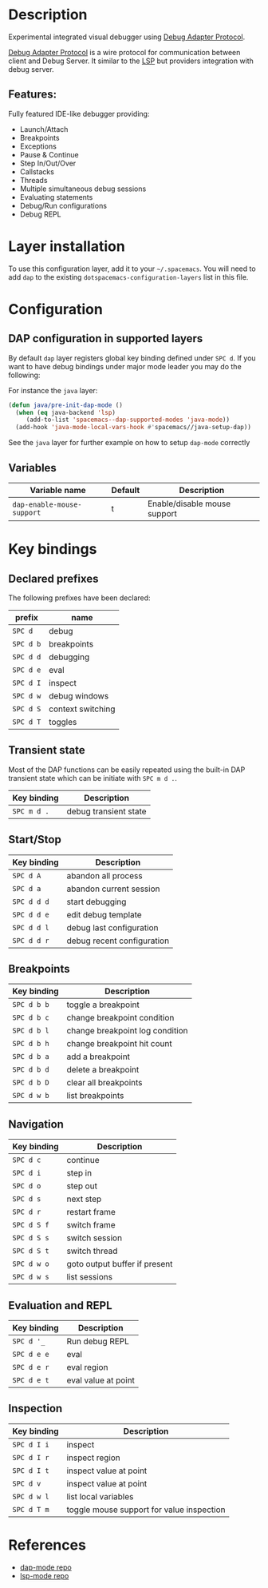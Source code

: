 Description
===========

Experimental integrated visual debugger using [Debug Adapter
Protocol](https://code.visualstudio.com/docs/extensionAPI/api-debugging).

[Debug Adapter
Protocol](https://code.visualstudio.com/docs/extensionAPI/api-debugging)
is a wire protocol for communication between client and Debug Server. It
similar to the
[LSP](https://github.com/Microsoft/language-server-protocol) but
providers integration with debug server.

Features:
---------

Fully featured IDE-like debugger providing:

-   Launch/Attach
-   Breakpoints
-   Exceptions
-   Pause & Continue
-   Step In/Out/Over
-   Callstacks
-   Threads
-   Multiple simultaneous debug sessions
-   Evaluating statements
-   Debug/Run configurations
-   Debug REPL

Layer installation
==================

To use this configuration layer, add it to your `~/.spacemacs`. You will
need to add `dap` to the existing `dotspacemacs-configuration-layers`
list in this file.

Configuration
=============

DAP configuration in supported layers
-------------------------------------

By default `dap` layer registers global key binding defined under
`SPC d`. If you want to have debug bindings under major mode leader you
may do the following:

For instance the `java` layer:

``` commonlisp
(defun java/pre-init-dap-mode ()
  (when (eq java-backend 'lsp)
     (add-to-list 'spacemacs--dap-supported-modes 'java-mode))
  (add-hook 'java-mode-local-vars-hook #'spacemacs//java-setup-dap))
```

See the `java` layer for further example on how to setup `dap-mode`
correctly

Variables
---------

| Variable name              | Default | Description                  |
|----------------------------|---------|------------------------------|
| `dap-enable-mouse-support` | t       | Enable/disable mouse support |

Key bindings
============

Declared prefixes
-----------------

The following prefixes have been declared:

| prefix    | name              |
|-----------|-------------------|
| `SPC d`   | debug             |
| `SPC d b` | breakpoints       |
| `SPC d d` | debugging         |
| `SPC d e` | eval              |
| `SPC d I` | inspect           |
| `SPC d w` | debug windows     |
| `SPC d S` | context switching |
| `SPC d T` | toggles           |

Transient state
---------------

Most of the DAP functions can be easily repeated using the built-in DAP
transient state which can be initiate with `SPC m d .`.

| Key binding | Description           |
|-------------|-----------------------|
| `SPC m d .` | debug transient state |

Start/Stop
----------

| Key binding | Description                |
|-------------|----------------------------|
| `SPC d A`   | abandon all process        |
| `SPC d a`   | abandon current session    |
| `SPC d d d` | start debugging            |
| `SPC d d e` | edit debug template        |
| `SPC d d l` | debug last configuration   |
| `SPC d d r` | debug recent configuration |

Breakpoints
-----------

| Key binding | Description                     |
|-------------|---------------------------------|
| `SPC d b b` | toggle a breakpoint             |
| `SPC d b c` | change breakpoint condition     |
| `SPC d b l` | change breakpoint log condition |
| `SPC d b h` | change breakpoint hit count     |
| `SPC d b a` | add a breakpoint                |
| `SPC d b d` | delete a breakpoint             |
| `SPC d b D` | clear all breakpoints           |
| `SPC d w b` | list breakpoints                |

Navigation
----------

| Key binding | Description                   |
|-------------|-------------------------------|
| `SPC d c`   | continue                      |
| `SPC d i`   | step in                       |
| `SPC d o`   | step out                      |
| `SPC d s`   | next step                     |
| `SPC d r`   | restart frame                 |
| `SPC d S f` | switch frame                  |
| `SPC d S s` | switch session                |
| `SPC d S t` | switch thread                 |
| `SPC d w o` | goto output buffer if present |
| `SPC d w s` | list sessions                 |

Evaluation and REPL
-------------------

| Key binding | Description         |
|-------------|---------------------|
| `SPC d '_`  | Run debug REPL      |
| `SPC d e e` | eval                |
| `SPC d e r` | eval region         |
| `SPC d e t` | eval value at point |

Inspection
----------

| Key binding | Description                               |
|-------------|-------------------------------------------|
| `SPC d I i` | inspect                                   |
| `SPC d I r` | inspect region                            |
| `SPC d I t` | inspect value at point                    |
| `SPC d v`   | inspect value at point                    |
| `SPC d w l` | list local variables                      |
| `SPC d T m` | toggle mouse support for value inspection |

References
==========

-   [dap-mode repo](https://github.com/yyoncho/dap-mode)
-   [lsp-mode repo](https://github.com/emacs-lsp/lsp-mode)
